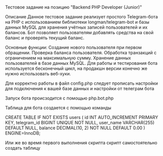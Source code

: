 Тестовое задание на позицию "Backend PHP Developer (Junior)"

Описание
Данное тестовое задание реализует простого Telegram-бота на PHP с использованием библиотеки longman/telegram-bot и базы данных MySQL для хранения учётных записей пользователей и их балансов. 
Бот позволяет пользователям добавлять средства на свой баланс и проверять текущий баланс.

Основные функции:
Создание нового пользователя при первом обращении.
Проверка баланса пользователя.
Обработка транзакций с ограничением на максимальную сумму.
Хранение данных пользователей в базе данных MySQL.
Для работы и тестирования бота используется бесконечный цикл, на продакшн версии конечно же нужно использовать веб-хуки.

Для корректно работы в файл config.php следует прописать настройки для подключения к вашей базе данных и настройки от телеграм бота

Запуск бота происзодится с помощью php.bot.php

Таблица для бота создается с помощью команды

CREATE TABLE IF NOT EXISTS users (
    id INT AUTO_INCREMENT PRIMARY KEY,
    telegram_id BIGINT UNIQUE NOT NULL,
    user_name VARCHAR(255) DEFAULT NULL,
    balance DECIMAL(10, 2) NOT NULL DEFAULT 0.00
) ENGINE=InnoDB;

Или же во время первого выполнения скрипта скрипт самостоятельно создать таблицу

